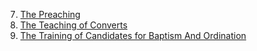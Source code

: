7. [The Preaching](07_ThePreaching.html)
8. [The Teaching of Converts](08_TheTeachingOfConverts.html)
9. [The Training of Candidates for Baptism And Ordination](09_TheTrainingOfCandidatesForBaptismAndOrdination.md)
